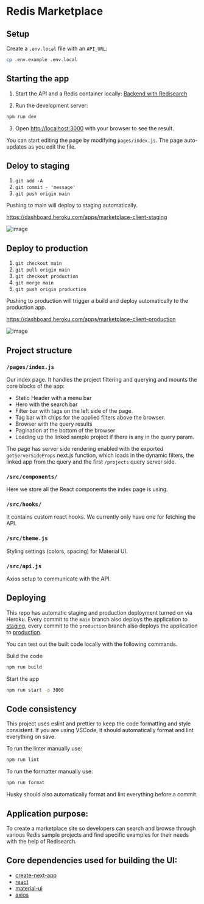 # Redis Marketplace

## Setup

Create a `.env.local` file with an `API_URL`:

```bash
cp .env.example .env.local
```

## Starting the app

1. Start the API and a Redis container locally: [Backend with Redisearch](https://github.com/RisingStack/redislab-marketplace-backend)


2. Run the development server:

```bash
npm run dev
```

3. Open [http://localhost:3000](http://localhost:3000) with your browser to see the result.

You can start editing the page by modifying `pages/index.js`. The page auto-updates as you edit the file.

## Deloy to staging

1. `git add -A`
2. `git commit - 'message'`
3. `git push origin main`

Pushing to main will deploy to staging automatically.

https://dashboard.heroku.com/apps/marketplace-client-staging

![image](https://user-images.githubusercontent.com/6561205/117838982-16501280-b27b-11eb-973f-b8c136274f17.png)

## Deploy to production

1. `git checkout main`
2. `git pull origin main`
3. `git checkout production`
4. `git merge main`
5. `git push origin production`

Pushing to production will trigger a build and deploy automatically to the production app.

https://dashboard.heroku.com/apps/marketplace-client-production

![image](https://user-images.githubusercontent.com/6561205/117839617-adb56580-b27b-11eb-9642-96ace7c2d269.png)

## Project structure

### `/pages/index.js`

Our index page. It handles the project filtering and querying and mounts the core blocks of the app:
- Static Header with a menu bar
- Hero with the search bar
- Filter bar with tags on the left side of the page.
- Tag bar with chips for the applied filters above the browser.
- Browser with the query results
- Pagination at the bottom of the browser
- Loading up the linked sample project if there is any in the query param.

The page has server side rendering enabled with the exported `getServerSideProps` next.js function, which loads in the dynamic filters, the linked app from the query and the first `/projects` query server side.

### `/src/components/`

Here we store all the React components the index page is using.

### `/src/hooks/`

It contains custom react hooks. We currently only have one for fetching the API.

### `/src/theme.js`

Styling settings (colors, spacing) for Material UI.

### `/src/api.js`

Axios setup to communicate with the API.

## Deploying

This repo has automatic staging and production deployment turned on via Heroku. Every commit to the `main` branch also deploys the application to [staging](https://redislabs-marketplace.herokuapp.com/), every commit to the `production` branch also deploys the application to [production](https://redislabs-marketplace-prod.herokuapp.com/).

You can test out the built code locally with the following commands.

Build the code
```bash
npm run build
```

Start the app
```bash
npm run start -p 3000
```

## Code consistency

This project uses eslint and prettier to keep the code formatting and style consistent. If you are using VSCode, it should automatically format and lint everything on save.

To run the linter manually use:
```bash
npm run lint
```

To run the formatter manually use:
```bash
npm run format
```

Husky should also automatically format and lint everything before a commit.


## Application purpose:

To create a marketplace site so developers can search and browse through various Redis sample projects and find specific examples for their needs with the help of Redisearch.

## Core dependencies used for building the UI:
- [create-next-app](https://github.com/vercel/next.js/tree/canary/packages/create-next-app)
- [react](https://reactjs.org/)
- [material-ui](https://material-ui.com/)
- [axios](https://github.com/axios/axios)
